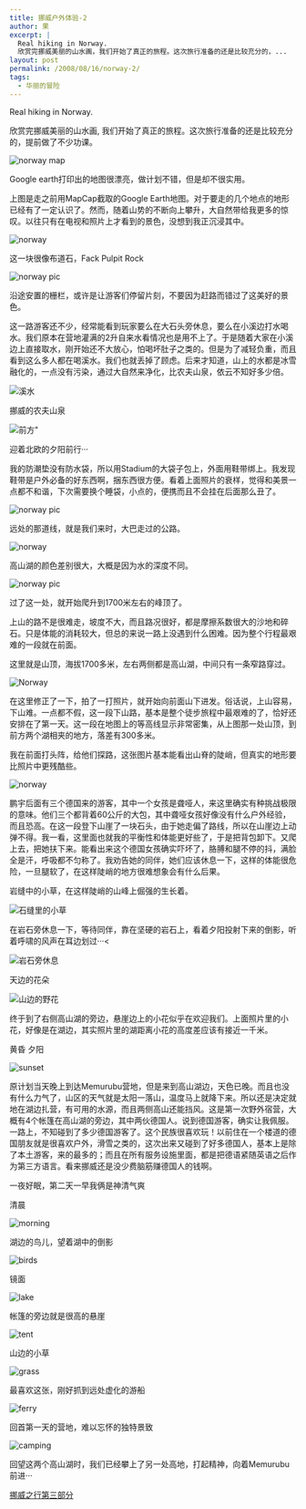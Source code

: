 ```yaml
---
title: 挪威户外体验-2
author: 果
excerpt: |
  Real hiking in Norway.
  欣赏完挪威美丽的山水画，我们开始了真正的旅程。这次旅行准备的还是比较充分的，...
layout: post
permalink: /2008/08/16/norway-2/
tags:
  - 华丽的冒险
---
```

Real hiking in Norway.

欣赏完挪威美丽的山水画, 我们开始了真正的旅程。这次旅行准备的还是比较充分的，提前做了不少功课。

![norway map](http://farm4.static.flickr.com/3252/2768126319_a0af975889.jpg)

Google earth打印出的地图很漂亮，做计划不错，但是却不很实用。

上图是走之前用MapCap截取的Google Earth地图。对于要走的几个地点的地形已经有了一定认识了。然而，随着山势的不断向上攀升，大自然带给我更多的惊叹。以往只有在电视和照片上才看到的景色，没想到我正沉浸其中。

![norway](http://farm4.static.flickr.com/3116/2759592316_b8667ca0b7.jpg)

这一块很像布道石，Fack Pulpit Rock

![norway pic](http://farm4.static.flickr.com/3272/2758752227_15f8a59637.jpg)

沿途安置的栅栏，或许是让游客们停留片刻，不要因为赶路而错过了这美好的景色。

这一路游客还不少，经常能看到玩家要么在大石头旁休息，要么在小溪边打水喝水。我们原本在营地灌满的2升自来水看情况也是用不上了。于是随着大家在小溪边上直接取水，刚开始还不大放心，怕喝坏肚子之类的。但是为了减轻负重，而且看到这么多人都在喝溪水。我们也就丢掉了顾虑。后来才知道，山上的水都是冰雪融化的，一点没有污染，通过大自然来净化，比农夫山泉，依云不知好多少倍。

![溪水](http://farm4.static.flickr.com/3063/2768162401_fd55961b2f.jpg) 

挪威的农夫山泉

![前方](http://farm4.static.flickr.com/3098/2769133344_f91f2168f4.jpg)"

迎着北欧的夕阳前行···

我的防潮垫没有防水袋，所以用Stadium的大袋子包上，外面用鞋带绑上。我发现鞋带是户外必备的好东西啊，捆东西很方便。看着上面照片的衰样，觉得和美景一点都不和谐，下次需要换个睡袋，小点的，便携而且不会挂在后面那么丑了。
  
![norway pic](http://farm4.static.flickr.com/3191/2759592472_47c72f6a82.jpg)

远处的那道线，就是我们来时，大巴走过的公路。

![norway](http://farm4.static.flickr.com/3220/2759592622_2c96fac7eb.jpg)

高山湖的颜色差别很大，大概是因为水的深度不同。

![norway pic](http://farm4.static.flickr.com/3132/2758751743_808e6775ba.jpg)
  
过了这一处，就开始爬升到1700米左右的峰顶了。

上山的路不是很难走，坡度不大，而且路况很好，都是摩擦系数很大的沙地和碎石。只是体能的消耗较大，但总的来说一路上没遇到什么困难。因为整个行程最艰难的一段就在前面。

这里就是山顶，海拔1700多米，左右两侧都是高山湖，中间只有一条窄路穿过。

![Norway](http://farm4.static.flickr.com/3134/2759592930_4152b2f8fb.jpg) 

在这里修正了一下，拍了一打照片，就开始向前面山下进发。俗话说，上山容易，下山难。一点都不假，这一段下山路，基本是整个徒步旅程中最艰难的了，恰好还安排在了第一天。这一段在地图上的等高线显示非常密集，从上图那一处山顶，到前方两个湖相夹的地方，落差有300多米。
   
我在前面打头阵，给他们探路，这张图片基本能看出山脊的陡峭，但真实的地形要比照片中更残酷些。

![norway](http://farm4.static.flickr.com/3119/2769207602_7787e48750.jpg)

鹏宇后面有三个德国来的游客，其中一个女孩是聋哑人，来这里确实有种挑战极限的意味。他们三个都背着60公斤的大包，其中聋哑女孩好像没有什么户外经验，而且恐高。在这一段登下山崖了一块石头，由于她走偏了路线，所以在山崖边上动弹不得。我一看，这里面也就我的平衡性和体能更好些了，于是把背包卸下。又爬上去，把她扶下来。能看出来这个德国女孩确实吓坏了，胳膊和腿不停的抖，满脸全是汗，呼吸都不匀称了。我劝告她的同伴，她们应该休息一下，这样的体能很危险，一旦腿软了，在这样陡峭的地方很难想象会有什么后果。

岩缝中的小草，在这样陡峭的山峰上倔强的生长着。

![石缝里的小草](http://farm4.static.flickr.com/3020/2769190732_fd9162f074.jpg)

在岩石旁休息一下，等待同伴，靠在坚硬的岩石上，看着夕阳投射下来的倒影，听着呼啸的风声在耳边划过···<

![岩石旁休息](http://farm4.static.flickr.com/3154/2769185450_ffb72000f9.jpg)

天边的花朵

![山边的野花](ttp://farm4.static.flickr.com/3101/2768408849_25921ca0c7.jpg) 

终于到了右侧高山湖的旁边，悬崖边上的小花似乎在欢迎我们。上面照片里的小花，好像是在湖边，其实照片里的湖距离小花的高度差应该有接近一千米。
    
黄昏 夕阳 

![sunset](http://farm4.static.flickr.com/3065/2768433051_07f2ea5bf7.jpg)

原计划当天晚上到达Memurubu营地，但是来到高山湖边，天色已晚。而且也没有什么力气了，山区的天气就是太阳一落山，温度马上就降下来。所以还是决定就地在湖边扎营，有可用的水源，而且两侧高山还能挡风。这是第一次野外宿营，大概有4个帐篷在高山湖的旁边，其中两伙德国人。说到德国游客，确实让我佩服。一路上，不知碰到了多少德国游客了。这个民族很喜欢玩！以前住在一个楼道的德国朋友就是很喜欢户外，滑雪之类的，这次出来又碰到了好多德国人，基本上是除了本土游客，来的最多的；而且在所有服务设施里面，都是把德语紧随英语之后作为第三方语言。看来挪威还是没少费脑筋赚德国人的钱啊。
    
一夜好眠，第二天一早我俩是神清气爽

清晨

![morning](http://farm4.static.flickr.com/3170/2768500731_07d42eeea5.jpg)

湖边的鸟儿，望着湖中的倒影

![birds](http://farm4.static.flickr.com/3097/2768494181_8663e88a31.jpg)

镜面

![lake](http://farm4.static.flickr.com/3137/2768513545_2b719a78f5.jpg)

帐篷的旁边就是很高的悬崖

![tent](http://farm4.static.flickr.com/3087/2768518387_5faeb92b25.jpg)

山边的小草

![grass](http://farm4.static.flickr.com/3266/2768514515_585c39d601.jpg)

最喜欢这张，刚好抓到远处虚化的游船

![ferry](http://farm4.static.flickr.com/3043/2769360794_1e779c0a0f.jpg)

回首第一天的营地，难以忘怀的独特景致

![camping](http://farm4.static.flickr.com/3081/2769360596_59889f783f.jpg)

回望这两个高山湖时，我们已经攀上了另一处高地，打起精神，向着Memurubu前进···
  
[挪威之行第三部分](http://www.eastfoto.com/?p=179)